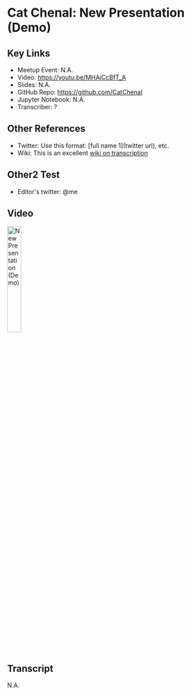 # Cat Chenal: New Presentation (Demo)  

## Key Links  
- Meetup Event:  N.A.  
- Video:  https://youtu.be/MHAjCcBfT_A  
- Slides:  N.A.  
- GitHub Repo:  https://github.com/CatChenal  
- Jupyter Notebook:  N.A.  
- Transcriber:  ?  
## Other References   
- Twitter: Use this format: [full name 1](twitter url), etc.     
- Wiki: This is an excellent [wiki on transcription](http://en.wikipedia.org/wiki/Main_Page) 
## Other2 Test 
- Editor's twitter: @me  

## Video
<a href="http://www.youtube.com/watch?feature=player_embedded&v=MHAjCcBfT_A" target="_blank">
    <img src="http://img.youtube.com/vi/MHAjCcBfT_A/0.jpg" 
         alt="New Presentation (Demo)"
         width="25%"/>
</a>

## Transcript  
N.A.  
